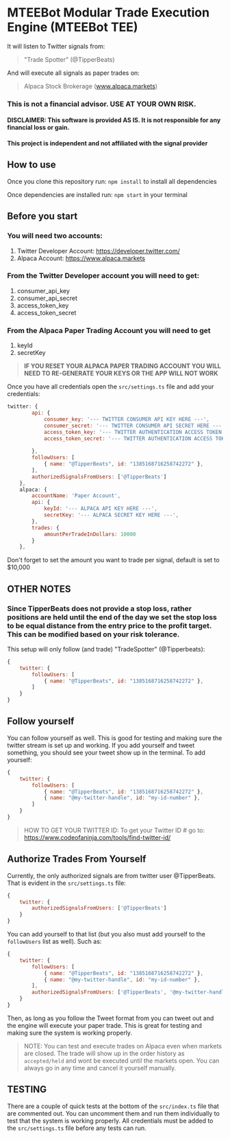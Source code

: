 # MTEEBot Modular Trade Execution Engine (MTEEBot TEE)
 
                                                              
It will listen to Twitter signals from:                   
 > "Trade Spotter" (@TipperBeats)         
                                                       
                                                       
And will execute all signals as paper trades on:       
 > Alpaca Stock Brokerage (www.alpaca.markets)         
                                                       
                                                              
### This is not a financial advisor. USE AT YOUR OWN RISK.
#### DISCLAIMER: This software is provided AS IS. It is not responsible for any financial loss or gain. 
#### This project is independent and not affiliated with the signal provider

## How to use
Once you clone this repository run: ``` npm install ``` to install all dependencies

Once dependencies are installed run: ``` npm start ``` in your terminal

## Before you start

### You will need two accounts:
1) Twitter Developer Account: https://developer.twitter.com/
2) Alpaca Account: https://www.alpaca.markets

### From the Twitter Developer account you will need to get:
1) consumer_api_key
2) consumer_api_secret
3) access_token_key
4) access_token_secret

### From the Alpaca Paper Trading Account you will need to get
1) keyId
2) secretKey
> **IF YOU RESET YOUR ALPACA PAPER TRADING ACCOUNT YOU WILL NEED TO RE-GENERATE YOUR KEYS OR THE APP WILL NOT WORK**

Once you have all credentials open the ```src/settings.ts``` file and add your credentials:

```javascript
twitter: {
        api: {
            consumer_key: '--- TWITTER CONSUMER API KEY HERE ---',
            consumer_secret: '--- TWITTER CONSUMER API SECRET HERE ---',
            access_token_key: '--- TWITTER AUTHENTICATION ACCESS TOKEN KEY HERE ---',
            access_token_secret: '--- TWITTER AUTHENTICATION ACCESS TOKEN SECRET HERE --- ',
         
        },
        followUsers: [           
            { name: "@TipperBeats", id: "1385168716258742272" },            
        ],
        authorizedSignalsFromUsers: ['@TipperBeats'] 
    },
    alpaca: {
        accountName: 'Paper Account',
        api: {
            keyId: '--- ALPACA API KEY HERE ---',
            secretKey: '--- ALPACA SECRET KEY HERE ---',            
        },
        trades: {
            amountPerTradeInDollars: 10000
        }
    },
```
Don't forget to set the amount you want to trade per signal, default is set to $10,000

## OTHER NOTES

### Since TipperBeats does not provide a stop loss, rather positions are held until the end of the day we set the stop loss to be equal distance from the entry price to the profit target. This can be modified based on your risk tolerance.

This setup will only follow (and trade) "TradeSpotter" (@Tipperbeats):

```javascript
{
    twitter: {
        followUsers: [            
            { name: "@TipperBeats", id: "1385168716258742272" },
        ]
    }
}
```

## Follow yourself

You can follow yourself as well. This is good for testing and making sure the twitter stream is set up and working. If you add yourself and tweet something, you should see your tweet show up in the terminal. To add yourself:

```javascript
{
    twitter: {
        followUsers: [           
            { name: "@TipperBeats", id: "1385168716258742272" },	
            { name: "@my-twitter-handle", id: "my-id-number" },
        ]
    }
}
```
> HOW TO GET YOUR TWITTER ID: To get your Twitter ID # go to: 
> https://www.codeofaninja.com/tools/find-twitter-id/

## Authorize Trades From Yourself

Currently, the only authorized signals are from twitter user @TipperBeats. That is evident in the ```src/settings.ts``` file:

```javascript
{
    twitter: {
        authorizedSignalsFromUsers: ['@TipperBeats']
    }
}
```

You can add yourself to that list (but you also must add yourself to the ```followUsers``` list as well). Such as:
```javascript
{
    twitter: {
        followUsers: [            
            { name: "@TipperBeats", id: "1385168716258742272" },	
            { name: "@my-twitter-handle", id: "my-id-number" },
        ],
        authorizedSignalsFromUsers: ['@TipperBeats', '@my-twitter-handle']
    }
}
```
Then, as long as you follow the Tweet format from you can tweet out and the engine will execute your paper trade. This is great for testing and making sure the system is working properly.

> NOTE: You can test and execute trades on Alpaca even when markets are closed. The trade will show up in the order history as ```accepted/held``` and wont be executed until the markets open. You can always go in any time and cancel it yourself manually.

## TESTING

There are a couple of quick tests at the bottom of the ```src/index.ts``` file that are commented out. You can uncomment them and run them individually to test that the system is working properly. All credentials must be added to the ```src/settings.ts``` file before any tests can run.
